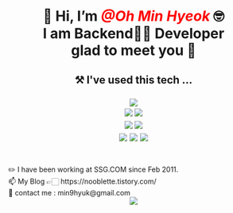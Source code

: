 <h1> <h1><div align=center> 👋 Hi, I’m <span style="color:red"> <em> <strong> @Oh Min Hyeok </strong> </em> </span>🤓 <br> I am Backend👨‍💻 Developer <br> glad to meet you 🙂</div> </h1>
<!--- <h2> 🌱 I’m currently learning ... <br/> --->
	<h2> <div align=center> ⚒ I've used this tech ... </div><br>
		<div align=center> 
		<img src="https://img.shields.io/badge/Java-007396?style=flat-square&logo=Java&logoColor=white"/>
		<!--<img src="https://img.shields.io/badge/Python-3776AB?style=flat-square&logo=Python&logoColor=yellow"/>-->
		<!--<img src="https://img.shields.io/badge/C-A8B9CC?style=flat-square&logo=C&logoColor=white"/>-->
		<!--<img src="https://img.shields.io/badge/C++-00599C?style=flat-square&logo=C%2B%2B&logoColor=white"/>-->
		</div>
		<div align=center>
		<img src="https://img.shields.io/badge/Spring-6DB33F?style=flat-square&logo=Spring&logoColor=white"/>
		<img src="https://img.shields.io/badge/SpringBoot-6DB33F?style=flat-square&logo=SpringBoot&logoColor=white"/>
		<!--<img src="https://img.shields.io/badge/Django-092E20?style=flat-square&logo=Django&logoColor=critical"/>-->
		</div>
		<div align=center> 
		<img src="https://img.shields.io/badge/MySQL-4479A1?style=flat-square&logo=MySQL&logoColor=white"/>
		<!--<img src="https://img.shields.io/badge/MariaDB-003545?style=flat-square&logo=MariaDB&logoColor=white"/>-->
		<img src="https://img.shields.io/badge/Oracle-F80000?style=flat-square&logo=Oracle&logoColor=white">
		</div>
		<div align=center> 
		<img src="https://img.shields.io/badge/Aws-232F3E?style=flat-square&logo=Python&logoColor=white"/>
		<img src="https://img.shields.io/badge/Git-F05032?style=flat-square&logo=Git&logoColor=white"/>
		<img src="https://img.shields.io/badge/Notion-000000?style=flat-square&logo=Notion&logoColor=white"/>
		</div>
		<br>
		<!--<div align=center> 👀 I’m interested in <em> Web Service </em> and ... </div>-->
		<!--<div align=center> -->
		<!--<img src="https://img.shields.io/badge/JavaScript-F7DF1E?style=flat-square&logo=JavaScript&logoColor=white"/>-->
		<!--<img src="https://img.shields.io/badge/Node.JS-339933?style=flat-square&logo=Node.JS&logoColor=white"/>-->
		<!--<img src="https://img.shields.io/badge/React-61DAFB?style=flat-square&logo=React&logoColor=white"/>-->
		<!--<img src="https://img.shields.io/badge/TypeScript-3178C6?style=flat-square&logo=TypeScript&logoColor=white"/>-->
		<!--</div>-->
		<!--<div align=center> -->
		<!--<img src="https://img.shields.io/badge/MongoDB-47A248?style=flat-square&logo=MongoDB&logoColor=white"/>-->
		<!--<img src="https://img.shields.io/badge/NestJS-E0234E?style=flat-square&logo=NestJS&logoColor=white"/>-->
		<!--</div>-->
 		
</h1>
✏️ I have been working at SSG.COM since Feb 2011.
<br>
📫 My Blog 👉🏻 https://nooblette.tistory.com/
<br>
📩 contact me : min9hyuk@gmail.com
<br>

<div align=center>
	<a href="https://hits.seeyoufarm.com"><img src="https://hits.seeyoufarm.com/api/count/incr/badge.svg?url=https%3A%2F%2Fgithub.com%2Fnooblette&count_bg=%2352B208&title_bg=%23555555&icon=&icon_color=%23E7E7E7&title=hits&edge_flat=false"/></a>
</div>
<!---
- 💞️ I’m looking to collaborate on ...
- 📫 How to reach me ...
--->
<!---
nooblette/nooblette is a ✨ special ✨ repository because its `README.md` (this file) appears on your GitHub profile.
You can click the Preview link to take a look at your changes.
--->

